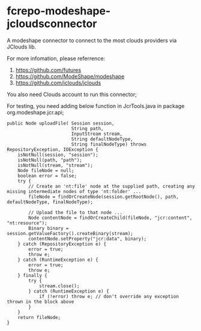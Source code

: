 fcrepo-modeshape-jcloudsconnector
=================================
A modeshape connector to connect to the most clouds providers via JClouds lib.

For more infomation, please referrence:
1) https://github.com/futures
2) https://github.com/ModeShape/modeshape
3) https://github.com/jclouds/jclouds


You also need Clouds account to run this connector;

For testing, you need adding below function in JcrTools.java in package org.modeshape.jcr.api;

    public Node uploadFile( Session session,
                            String path,
                            InputStream stream,
                            String defaultNodeType,
                            String finalNodeType) throws RepositoryException, IOException {
        isNotNull(session, "session");
        isNotNull(path, "path");
        isNotNull(stream, "stream");
        Node fileNode = null;
        boolean error = false;
        try {
            // Create an 'nt:file' node at the supplied path, creating any missing intermediate nodes of type 'nt:folder' ...
            fileNode = findOrCreateNode(session.getRootNode(), path, defaultNodeType, finalNodeType);

            // Upload the file to that node ...
            Node contentNode = findOrCreateChild(fileNode, "jcr:content", "nt:resource");
            Binary binary = session.getValueFactory().createBinary(stream);
            contentNode.setProperty("jcr:data", binary);
        } catch (RepositoryException e) {
            error = true;
            throw e;
        } catch (RuntimeException e) {
            error = true;
            throw e;
        } finally {
            try {
                stream.close();
            } catch (RuntimeException e) {
                if (!error) throw e; // don't override any exception thrown in the block above
            }
        }
        return fileNode;
    }
